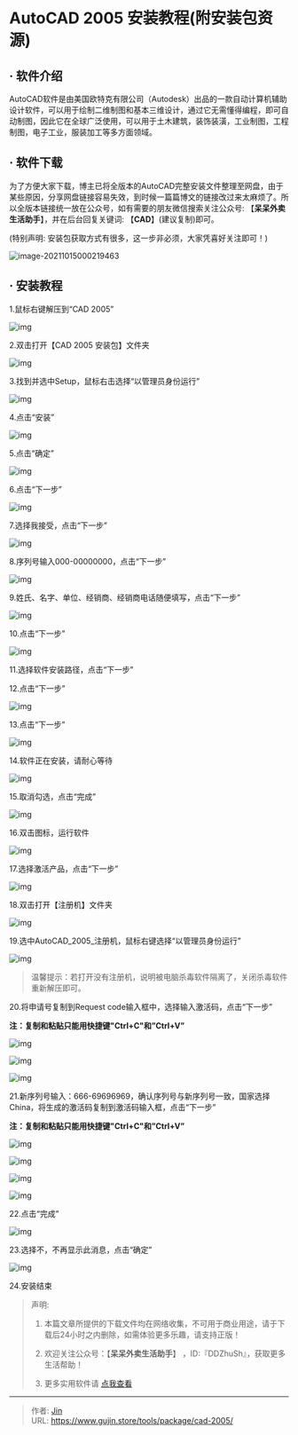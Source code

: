 # AutoCAD 2005 安装教程(附安装包资源)


## · 软件介绍
AutoCAD软件是由美国欧特克有限公司（Autodesk）出品的一款自动计算机辅助设计软件，可以用于绘制二维制图和基本三维设计，通过它无需懂得编程，即可自动制图，因此它在全球广泛使用，可以用于土木建筑，装饰装潢，工业制图，工程制图，电子工业，服装加工等多方面领域。

## · 软件下载
为了方便大家下载，博主已将全版本的AutoCAD完整安装文件整理至网盘，由于某些原因，分享网盘链接容易失效，到时候一篇篇博文的链接改过来太麻烦了。所以全版本链接统一放在公众号，如有需要的朋友微信搜索关注公众号: 【**呆呆外卖生活助手**】，并在后台回复关键词: 【**CAD**】(建议复制)即可。

(特别声明: 安装包获取方式有很多，这一步非必须，大家凭喜好关注即可！)

![image-20211015000219463](https://img.gujin.store/img/image-20211015000219463.png)

## · 安装教程

1.鼠标右键解压到“CAD 2005”

![img](https://img.gujin.store/img/v2-8c4cc02470f3565c838983b5700f8005_720w.png)



2.双击打开【CAD 2005 安装包】文件夹

![img](https://img.gujin.store/img/v2-7636dbbd836008717cbcca32d5027e8b_720w.png)

3.找到并选中Setup，鼠标右击选择“以管理员身份运行”

![img](https://img.gujin.store/img/v2-6e083af01b61887929614b0e89e390f7_720w.png)



4.点击“安装”

![img](https://img.gujin.store/img/v2-e52b4b235e61b516d13ceb36518beb10_720w.png)



5.点击“确定”

![img](https://img.gujin.store/img/v2-9320a8e021151570e7a7ee756e949a50_720w.png)



6.点击“下一步”

![img](https://img.gujin.store/img/v2-5acad9ce65ec623c224d679f0d8ad508_720w.png)



7.选择我接受，点击“下一步”

![img](https://img.gujin.store/img/v2-ab2694562109e4be7c3eaa1a6890cc5b_720w.png)



8.序列号输入000-00000000，点击“下一步”

![img](https://img.gujin.store/img/v2-c38ca11426fe810df57c5644f908ab01_720w.png)



9.姓氏、名字、单位、经销商、经销商电话随便填写，点击“下一步”

![img](https://img.gujin.store/img/v2-4ad65bd1abefd3b9eb66f763f71d7589_720w.png)



10.点击“下一步”

![img](https://img.gujin.store/img/v2-fd36f1353052b4567ede2a2f27c06253_720w.png)



11.选择软件安装路径，点击“下一步”



12.点击“下一步”

![img](https://img.gujin.store/img/v2-b3a8dbaadbe3eb22473f7f57dd118656_720w.png)



13.点击“下一步”

![img](https://img.gujin.store/img/v2-a7493842fe3df767e794417a32a29450_720w.png)



14.软件正在安装，请耐心等待

![img](https://img.gujin.store/img/v2-caeb55b23727cfecfdfcedc38728f7bb_720w.png)



15.取消勾选，点击“完成”

![img](https://img.gujin.store/img/v2-37d768c3c409b46b458c66d663975b86_720w.png)



16.双击图标，运行软件

![img](https://img.gujin.store/img/v2-2a77401478fd2c8a6dba440721f4acd0_720w.png)



17.选择激活产品，点击“下一步”

![img](https://img.gujin.store/img/v2-b85abc7c8862b09828476d6a44c5a655_720w.png)

18.双击打开【注册机】文件夹

![img](https://img.gujin.store/img/v2-b8a736ed81e0cf3739229ec16fadc0c3_720w.png)

19.选中AutoCAD_2005_注册机，鼠标右键选择“以管理员身份运行”

![img](https://img.gujin.store/img/v2-c7af4b98700f05876bbfd972ec0c2d08_720w.png)

> 温馨提示：若打开没有注册机，说明被电脑杀毒软件隔离了，关闭杀毒软件重新解压即可。

20.将申请号复制到Request code输入框中，选择输入激活码，点击“下一步”

**注：复制和粘贴只能用快捷键"Ctrl+C"和”Ctrl+V”**

![img](https://img.gujin.store/img/v2-1f00f9649a4ae75610bfec95e017995f_720w.png)

![img](https://img.gujin.store/img/v2-be1da49b67b60774c476d8bb6929316f_720w.png)



![img](https://img.gujin.store/img/v2-56eb6628bf26f0205ac4731630ee94c2_720w.png)

21.新序列号输入：666-69696969，确认序列号与新序列号一致，国家选择China，将生成的激活码复制到激活码输入框，点击“下一步”

**注：复制和粘贴只能用快捷键"Ctrl+C"和”Ctrl+V”**

![img](https://img.gujin.store/img/v2-10430dbdeaa7d7d12939186440a7e124_720w.png)

![img](https://img.gujin.store/img/v2-a3246d8ccb126d172f3b9dff0eb448b5_720w.png)

![img](https://img.gujin.store/img/v2-e6b5ea8afd3e1df04033e20943b1f7cc_720w.png)

![img](https://img.gujin.store/img/v2-36dbfc47f73bbf56083802d238be16dd_720w.png)



22.点击“完成”

![img](https://img.gujin.store/img/v2-0be0d64ac9e1860b2100d55a75678d11_720w.png)

23.选择不，不再显示此消息，点击“确定”

![img](https://img.gujin.store/img/v2-a80f5c02bdd98ec274c175778c457bf8_720w.png)

24.安装结束




> 声明: 
>
> 1. 本篇文章所提供的下载文件均在网络收集，不可用于商业用途，请于下载后24小时之内删除，如需体验更多乐趣，请支持正版！
>
> 2. 欢迎关注公众号：【**呆呆外卖生活助手**】 ，ID:『DDZhuSh』，获取更多生活帮助！
>
> 3. 更多实用软件请  [点我查看](/tools)

---

> 作者: [Jin](https://img.gujin.store/img/favicon.ico)  
> URL: https://www.gujin.store/tools/package/cad-2005/  

